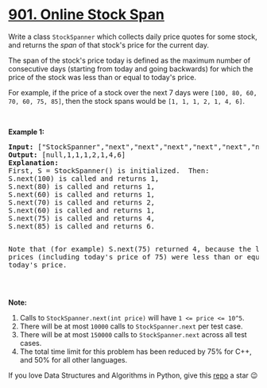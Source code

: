 # [901. Online Stock Span][title]

<p>Write a class <code>StockSpanner</code> which collects daily price quotes for some stock, and returns the <em>span</em> of that stock's price for the current day.</p>
<p>The span of the stock's price today is defined as the maximum number of consecutive days (starting from today and going backwards) for which the price of the stock was less than or equal to today's price.</p>
<p>For example, if the price of a stock over the next 7 days were <code>[100, 80, 60, 70, 60, 75, 85]</code>, then the stock spans would be <code>[1, 1, 1, 2, 1, 4, 6]</code>.</p>
<p> </p>

<p><strong>Example 1:</strong></p>
<pre><strong>Input: </strong><span id="example-input-1-1">["StockSpanner","next","next","next","next","next","next","next"]</span>, <span id="example-input-1-2">[[],[100],[80],[60],[70],[60],[75],[85]]</span>
<strong>Output: </strong><span id="example-output-1">[null,1,1,1,2,1,4,6]</span>
<strong>Explanation: </strong>
First, S = StockSpanner() is initialized.  Then:
S.next(100) is called and returns 1,
S.next(80) is called and returns 1,
S.next(60) is called and returns 1,
S.next(70) is called and returns 2,
S.next(60) is called and returns 1,
S.next(75) is called and returns 4,
S.next(85) is called and returns 6.

Note that (for example) S.next(75) returned 4, because the last 4 prices
(including today's price of 75) were less than or equal to today's price.
</pre>
<p> </p>
<p><strong>Note:</strong></p>
<ol>
<li>Calls to <code>StockSpanner.next(int price)</code> will have <code>1 &lt;= price &lt;= 10^5</code>.</li>
<li>There will be at most <code>10000</code> calls to <code>StockSpanner.next</code> per test case.</li>
<li>There will be at most <code>150000</code> calls to <code>StockSpanner.next</code> across all test cases.</li>
<li>The total time limit for this problem has been reduced by 75% for C++, and 50% for all other languages.</li>
</ol>


If you love Data Structures and Algorithms in Python, give this [repo][me] a star :wink:

[title]: https://leetcode.com/problems/online-stock-span
[me]: https://github.com/bumblebee211196/awesome-python-leetcode